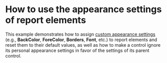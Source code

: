 # How to use the appearance settings of report elements


<p>This example demonstrates how to assign <a href="http://documentation.devexpress.com/#XtraReports/CustomDocument5165"><u>custom appearance settings</u></a> (e.g., <strong>BackColor</strong>, <strong>ForeColor</strong>, <strong>Borders</strong>, <strong>Font</strong>, etc.) to report elements and reset them to their default values, as well as how to make a control ignore its personal appearance settings in favor of the settings of its parent control.</p>

<br/>


